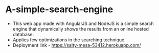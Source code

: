 # A-simple-search-engine
* This web app made with AngularJS and NodeJS is a simple search engine that dynamically shows the results from an online hosted database.
* Applies few optimizations in the searching technique.
* Deployment link - https://salty-mesa-53412.herokuapp.com/
